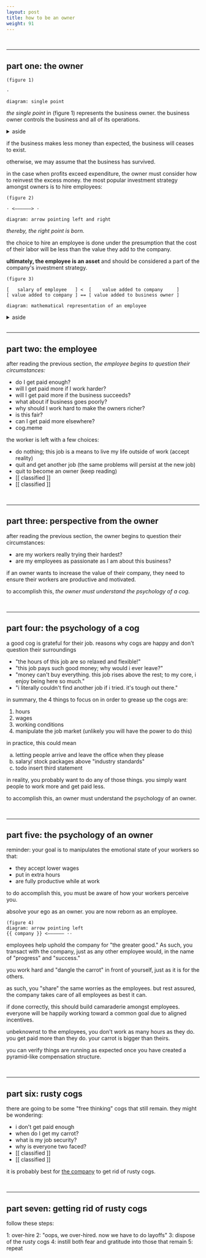 ```yaml
---
layout: post
title: how to be an owner
weight: 91
---
```


<br>

---

## part one: the owner

    (figure 1)

    ·

    diagram: single point

_the single point_ in (figure 1) represents the business owner. the business owner controls the business and all of its operations.

<details>
<summary>aside</summary>
<br>
obviously there is the possibility that there may be multiple business owners. for the sake of this article, **you should only be concerned with the concept of the business owner from a singular perspective.**
</details>

if the business makes less money than expected, the business will ceases to exist.

otherwise, we may assume that the business has survived.

in the case when profits exceed expenditure, the owner must consider how to reinvest the excess money. the most popular investment strategy amongst owners is to hire employees:

    (figure 2)

    · <——————> ·

    diagram: arrow pointing left and right

_thereby, the right point is born._

the choice to hire an employee is done under the presumption that the cost of their labor will be less than the value they add to the company.

**ultimately, the employee is an asset** and should be considered a part of the company's investment strategy.

    (figure 3)

    [   salary of employee   ] <  [    value added to company     ]
    [ value added to company ] == [ value added to business owner ]

    diagram: mathematical representation of an employee

<details>
<summary>aside</summary>
<br>
things get a bit more complicated with equity and vc (the owners take on "more risk"). nevertheless, the core dynamic stays the same: owners operate under the assumption that the employees they hire will make them richer.
</details>

<br>

---

## part two: the employee

after reading the previous section, _the employee begins to question their circumstances:_

* do I get paid enough?
* will I get paid more if I work harder?
* will I get paid more if the business succeeds?
* what about if business goes poorly?
* why should I work hard to make the owners richer?
* is this fair?
* can I get paid more elsewhere?
* cog.meme

the worker is left with a few choices:

* do nothing; this job is a means to live my life outside of work (accept reality)
* quit and get another job (the same problems will persist at the new job)
* quit to become an owner (keep reading)
* [[ classified ]]
* [[ classified ]]

<br>

---

## part three: perspective from the owner

after reading the previous section, the owner begins to question their circumstances:

* are my workers really trying their hardest?
* are my employees as passionate as I am about this business?

if an owner wants to increase the value of their company, they need to ensure their workers are productive and motivated.

to accomplish this, _the owner must understand the psychology of a cog._

<br>

---

## part four: the psychology of a cog

a good cog is grateful for their job. reasons why cogs are happy and don't question their surroundings

* "the hours of this job are so relaxed and flexible!"
* "this job pays such good money; why would i ever leave?"
* "money can't buy everything. this job rises above the rest; to my core, i enjoy being here so much."
* "i literally couldn't find another job if i tried. it's tough out there."

in summary, the 4 things to focus on in order to grease up the cogs are:

1. hours
1. wages
3. working conditions
4. manipulate the job market (unlikely you will have the power to do this)

in practice, this could mean

<ol type="a">
  <li>letting people arrive and leave the office when they please</li>
  <li>salary/ stock packages above "industry standards"</li>
  <li>todo insert third statement</li>
</ol>

in reality, you probably want to do any of those things. you simply want people to work more and get paid less.

to accomplish this, an owner must understand the psychology of an owner.

<br>

---

## <span id="part-five">part five: the psychology of an owner</span>

reminder: your goal is to manipulates the emotional state of your workers so that:

* they accept lower wages
* put in extra hours
* are fully productive while at work

to do accomplish this, you must be aware of how your workers perceive you.

absolve your ego as an owner. you are now reborn as an employee.

    (figure 4)
    diagram: arrow pointing left
    {{ company }} <—————— ··

employees help uphold the company for "the greater good." As such, you transact with the company, just as any other employee would, in the name of "progress" and "success."

you work hard and "dangle the carrot" in front of yourself, just as it is for the others.

as such, you "share" the same worries as the employees. but rest assured, the company takes care of all employees as best it can.

if done correctly, this should build camaraderie amongst employees. everyone will be happily working toward a common goal due to aligned incentives.

unbeknownst to the employees, you don't work as many hours as they do. you get paid more than they do. your carrot is bigger than theirs.

you can verify things are running as expected once you have created a pyramid-like compensation structure.

<br>

---

## part six: rusty cogs

there are going to be some "free thinking" cogs that still remain. they might be wondering:

* i don't get paid enough
* when do I get my carrot?
* what is my job security?
* why is everyone two faced?
* [[ classified ]]
* [[ classified ]]

it is probably best for <a href="#part-five">the company</a> to get rid of rusty cogs.

<br>

---

## part seven: getting rid of rusty cogs

follow these steps:

1: over-hire
2: "oops, we over-hired. now we have to do layoffs"
3: dispose of the rusty cogs
4: instill both fear and gratitude into those that remain
5: repeat
